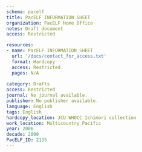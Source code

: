 ```yaml
---
schema: pacelf
title: PacELF INFORMATION SHEET
organization: PacELF Home Office
notes: Draft document
access: Restricted

resources:
- name: PacELF INFORMATION SHEET
  url: '/docs/contact_for_access.txt'
  format: Hardcopy
  access: Restricted
  pages: N/A
 
category: Drafts
access: Restricted
journal: No journal available.
publisher: No publisher available. 
language: English 
tags: English 
hardcopy_location: JCU WHOCC Ichimori collection
work_location: Multicountry Pacific
year: 2006
decade: 2000
PacELF_ID: 2135
---
```

